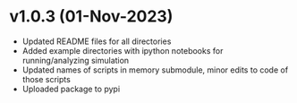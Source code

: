 v1.0.3 (01-Nov-2023)
====================

- Updated README files for all directories
- Added example directories with ipython notebooks for running/analyzing simulation
- Updated names of scripts in memory submodule, minor edits to code of those scripts
- Uploaded package to pypi
